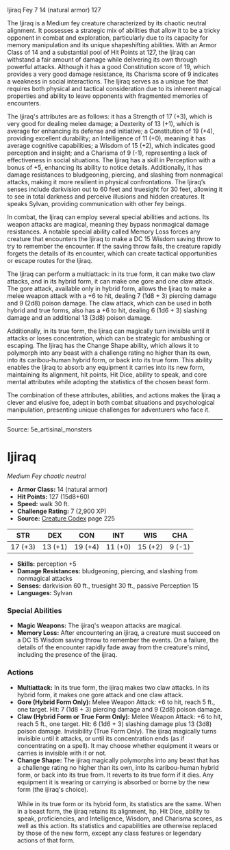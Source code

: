 <MonsterName/>Ijiraq</MonsterName>
<CreatureType/>Fey</CreatureType>
<CR/>7</CR>
<AC/>14 (natural armor)</AC>
<HP/>127</HP>
<summary>The Ijiraq is a Medium fey creature characterized by its chaotic neutral alignment. It possesses a strategic mix of abilities that allow it to be a tricky opponent in combat and exploration, particularly due to its capacity for memory manipulation and its unique shapeshifting abilities. With an Armor Class of 14 and a substantial pool of Hit Points at 127, the Ijiraq can withstand a fair amount of damage while delivering its own through powerful attacks. Although it has a good Constitution score of 19, which provides a very good damage resistance, its Charisma score of 9 indicates a weakness in social interactions. The Ijiraq serves as a unique foe that requires both physical and tactical consideration due to its inherent magical properties and ability to leave opponents with fragmented memories of encounters.</summary>

<detail>

The Ijiraq's attributes are as follows: it has a Strength of 17 (+3), which is very good for dealing melee damage; a Dexterity of 13 (+1), which is average for enhancing its defense and initiative; a Constitution of 19 (+4), providing excellent durability; an Intelligence of 11 (+0), meaning it has average cognitive capabilities; a Wisdom of 15 (+2), which indicates good perception and insight; and a Charisma of 9 (-1), representing a lack of effectiveness in social situations. The Ijiraq has a skill in Perception with a bonus of +5, enhancing its ability to notice details. Additionally, it has damage resistances to bludgeoning, piercing, and slashing from nonmagical attacks, making it more resilient in physical confrontations. The Ijiraq’s senses include darkvision out to 60 feet and truesight for 30 feet, allowing it to see in total darkness and perceive illusions and hidden creatures. It speaks Sylvan, providing communication with other fey beings.

In combat, the Ijiraq can employ several special abilities and actions. Its weapon attacks are magical, meaning they bypass nonmagical damage resistances. A notable special ability called Memory Loss forces any creature that encounters the Ijiraq to make a DC 15 Wisdom saving throw to try to remember the encounter. If the saving throw fails, the creature rapidly forgets the details of its encounter, which can create tactical opportunities or escape routes for the Ijiraq.

The Ijiraq can perform a multiattack: in its true form, it can make two claw attacks, and in its hybrid form, it can make one gore and one claw attack. The gore attack, available only in hybrid form, allows the Ijiraq to make a melee weapon attack with a +6 to hit, dealing 7 (1d8 + 3) piercing damage and 9 (2d8) poison damage. The claw attack, which can be used in both hybrid and true forms, also has a +6 to hit, dealing 6 (1d6 + 3) slashing damage and an additional 13 (3d8) poison damage.

Additionally, in its true form, the Ijiraq can magically turn invisible until it attacks or loses concentration, which can be strategic for ambushing or escaping. The Ijiraq has the Change Shape ability, which allows it to polymorph into any beast with a challenge rating no higher than its own, into its caribou-human hybrid form, or back into its true form. This ability enables the Ijiraq to absorb any equipment it carries into its new form, maintaining its alignment, hit points, Hit Dice, ability to speak, and core mental attributes while adopting the statistics of the chosen beast form.

The combination of these attributes, abilities, and actions makes the Ijiraq a clever and elusive foe, adept in both combat situations and psychological manipulation, presenting unique challenges for adventurers who face it.</detail>



---

Source: 5e_artisinal_monsters

# Ijiraq

*Medium* *Fey* *chaotic neutral*

- **Armor Class:** 14 (natural armor)
- **Hit Points:** 127 (15d8+60)
- **Speed:** walk 30 ft.
- **Challenge Rating:** 7 (2,900 XP)
- **Source:** [Creature Codex](https://koboldpress.com/kpstore/product/creature-codex-for-5th-edition-dnd) page 225

| STR | DEX | CON | INT | WIS | CHA |
| --- | --- | --- | --- | --- | --- |
| 17 (+3) | 13 (+1) | 19 (+4) | 11 (+0) | 15 (+2) | 9 (-1) |

- **Skills:** perception +5
- **Damage Resistances:** bludgeoning, piercing, and slashing from nonmagical attacks
- **Senses:** darkvision 60 ft., truesight 30 ft., passive Perception 15
- **Languages:** Sylvan

### Special Abilities

- **Magic Weapons:** The ijiraq's weapon attacks are magical.
- **Memory Loss:** After encountering an ijiraq, a creature must succeed on a DC 15 Wisdom saving throw to remember the events. On a failure, the details of the encounter rapidly fade away from the creature's mind, including the presence of the ijiraq.

### Actions

- **Multiattack:** In its true form, the ijiraq makes two claw attacks. In its hybrid form, it makes one gore attack and one claw attack.
- **Gore (Hybrid Form Only):** Melee Weapon Attack: +6 to hit, reach 5 ft., one target. Hit: 7 (1d8 + 3) piercing damage and 9 (2d8) poison damage.
- **Claw (Hybrid Form or True Form Only):** Melee Weapon Attack: +6 to hit, reach 5 ft., one target. Hit: 6 (1d6 + 3) slashing damage plus 13 (3d8) poison damage. Invisibility (True Form Only). The ijiraq magically turns invisible until it attacks, or until its concentration ends (as if concentrating on a spell). It may choose whether equipment it wears or carries is invisible with it or not.
- **Change Shape:** The ijiraq magically polymorphs into any beast that has a challenge rating no higher than its own, into its caribou-human hybrid form, or back into its true from. It reverts to its true form if it dies. Any equipment it is wearing or carrying is absorbed or borne by the new form (the ijiraq's choice). <br><br>While in its true form or its hybrid form, its statistics are the same. When in a beast form, the ijiraq retains its alignment, hp, Hit Dice, ability to speak, proficiencies, and Intelligence, Wisdom, and Charisma scores, as well as this action. Its statistics and capabilities are otherwise replaced by those of the new form, except any class features or legendary actions of that form.




